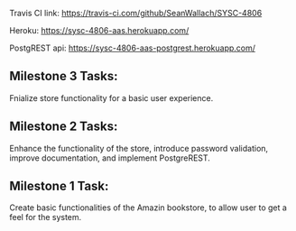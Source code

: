 
Travis CI link:
https://travis-ci.com/github/SeanWallach/SYSC-4806

Heroku:
https://sysc-4806-aas.herokuapp.com/

PostgREST api: 
https://sysc-4806-aas-postgrest.herokuapp.com/

## Milestone 3 Tasks:
   
   Fnialize store functionality for a basic user experience.

## Milestone 2 Tasks:
   
   Enhance the functionality of the store, introduce password validation, improve documentation, and implement PostgreREST.    
    
## Milestone 1 Task:
    
   Create basic functionalities of the Amazin bookstore, to allow user to get a feel for the system.



